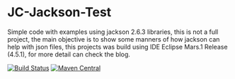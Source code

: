 # JC-Jackson-Test
Simple code with examples using jackson 2.6.3 libraries, this is not a full project, the main objective is to show some manners of how jackson can help with json files, this projects was build using IDE Eclipse Mars.1 Release (4.5.1), for more detail can check the blog.

[![Build Status](https://travis-ci.org/calavraian/JC-Jackson-Test.svg)](https://travis-ci.org/calavraian/JC-Jackson-Test)
[![Maven Central](https://maven-badges.herokuapp.com/maven-central/com.fasterxml.jackson.core/jackson-databind/badge.svg)](https://maven-badges.herokuapp.com/maven-central/com.fasterxml.jackson.core/jackson-databind)

